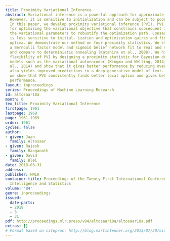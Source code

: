 ```yaml
---
title: Proximity Variational Inference
abstract: Variational inference is a powerful approach for approximate posterior inference.
  However, it is sensitive to initialization and can be subject to poor local optima.
  In this paper, we develop proximity variational inference (PVI). PVI is a new method
  for optimizing the variational objective that constrains subsequent iterates of
  the variational parameters to robustify the optimization path. Consequently, PVI
  is less sensitive to initial- ization and optimization quirks and finds better local
  optima. We demonstrate our method on four proximity statistics. We study PVI on
  a Bernoulli factor model and sigmoid belief network fit to real and synthetic data
  and compare to deterministic annealing (Katahira et al., 2008). We highlight the
  flexibility of PVI by designing a proximity statistic for Bayesian deep learning
  models such as the variational autoencoder (Kingma and Welling, 2014; Rezende et
  al., 2014) and show that it gives better performance by reducing overpruning. PVI
  also yields improved predictions in a deep generative model of text. Empirically,
  we show that PVI consistently finds better local optima and gives better predictive
  performance.
layout: inproceedings
series: Proceedings of Machine Learning Research
id: altosaar18a
month: 0
tex_title: Proximity Variational Inference
firstpage: 1961
lastpage: 1969
page: 1961-1969
order: 1961
cycles: false
author:
- given: Jaan
  family: Altosaar
- given: Rajesh
  family: Ranganath
- given: David
  family: Blei
date: 2018-03-31
address: 
publisher: PMLR
container-title: Proceedings of the Twenty-First International Conference on Artificial
  Intelligence and Statistics
volume: '84'
genre: inproceedings
issued:
  date-parts:
  - 2018
  - 3
  - 31
pdf: http://proceedings.mlr.press/v84/altosaar18a/altosaar18a.pdf
extras: []
# Format based on citeproc: http://blog.martinfenner.org/2013/07/30/citeproc-yaml-for-bibliographies/
---
```

